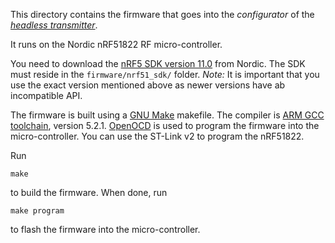 This directory contains the firmware that goes into the *configurator* of the [*headless transmitter*](https://github.com/laneboysrc/rc-headless-transmitter).

It runs on the Nordic nRF51822 RF micro-controller.

You need to download the [nRF5 SDK version 11.0](https://www.nordicsemi.com/eng/Products/Bluetooth-low-energy/nRF5-SDK) from Nordic. The SDK must reside in the `firmware/nrf51_sdk/` folder.
*Note:* It is important that you use the exact version mentioned above as newer versions have ab incompatible API.

The firmware is built using a [GNU Make](https://www.gnu.org/software/make/) makefile. The compiler is [ARM GCC toolchain](https://launchpad.net/gcc-arm-embedded), version 5.2.1. [OpenOCD](http://openocd.org/) is used to program the firmware into the micro-controller. You can use the ST-Link v2 to program the nRF51822.


Run

    make

to build the firmware. When done, run

    make program

to flash the firmware into the micro-controller.

